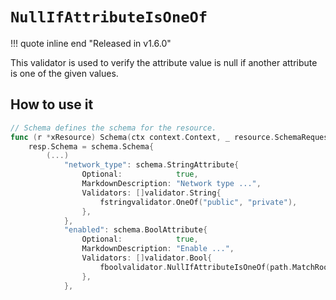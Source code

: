 # `NullIfAttributeIsOneOf`

!!! quote inline end "Released in v1.6.0"

This validator is used to verify the attribute value is null if another attribute is one of the given values.

## How to use it

```go
// Schema defines the schema for the resource.
func (r *xResource) Schema(ctx context.Context, _ resource.SchemaRequest, resp *resource.SchemaResponse) {
    resp.Schema = schema.Schema{
        (...)
            "network_type": schema.StringAttribute{
                Optional:            true,
                MarkdownDescription: "Network type ...",
                Validators: []validator.String{
                    fstringvalidator.OneOf("public", "private"),
                },
            },
            "enabled": schema.BoolAttribute{
                Optional:            true,
                MarkdownDescription: "Enable ...",
                Validators: []validator.Bool{
                    fboolvalidator.NullIfAttributeIsOneOf(path.MatchRoot("network_type"),[]attr.Value{types.StringValue("private")})
                },
            },
```
